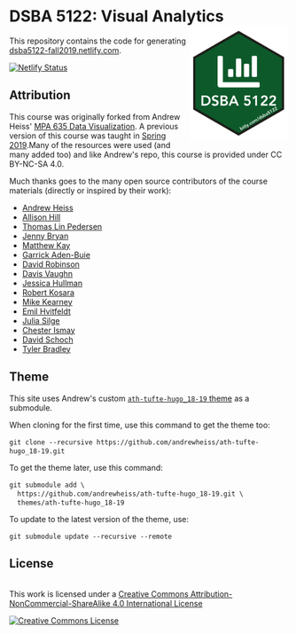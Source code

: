 # DSBA 5122: Visual Analytics <img src="./static/images/dsba5122.png" width="180px" align="right" />

This repository contains the code for generating [dsba5122-fall2019.netlify.com](https://dsba5122-fall2019.netlify.com).

[![Netlify Status](https://api.netlify.com/api/v1/badges/7a1409eb-ca6e-4c8f-a05f-2045a1191feb/deploy-status)](https://app.netlify.com/sites/dsba5122-fall2019/deploys)

## Attribution

This course was originally forked from Andrew Heiss' [MPA 635 Data Visualization](https://github.com/andrewheiss/datavizf18.classes.andrewheiss.com). A previous version of this course was taught in [Spring 2019](https://dsba5122-spring2019.netlify.com).Many of the resources were used (and many added too) and like Andrew's repo, this course is provided under CC BY-NC-SA 4.0.

Much thanks goes to the many open source contributors of the course materials (directly or inspired by their work):
* [Andrew Heiss](https://www.andrewheiss.com/) 
* [Allison Hill](https://alison.rbind.io/)
* [Thomas Lin Pedersen](https://www.data-imaginist.com/)
* [Jenny Bryan](https://jennybryan.org/)
* [Matthew Kay](http://www.mjskay.com/)
* [Garrick Aden-Buie](https://www.garrickadenbuie.com/project/)
* [David Robinson](http://varianceexplained.org/about/)
* [Davis Vaughn](https://blog.davisvaughan.com/)
* [Jessica Hullman](http://users.eecs.northwestern.edu/~jhullman/)
* [Robert Kosara](https://eagereyes.org/)
* [Mike Kearney](https://mikewk.com/)
* [Emil Hvitfeldt](https://www.hvitfeldt.me/blog/)
* [Julia Silge](https://juliasilge.com/)
* [Chester Ismay](https://ismayc.github.io/)
* [David Schoch](http://schochastics.net/)
* [Tyler Bradley](https://tbradley1013.github.io/)

## Theme

This site uses Andrew's custom [`ath-tufte-hugo_18-19` theme](https://github.com/andrewheiss/ath-tufte-hugo_18-19) as a submodule.

When cloning for the first time, use this command to get the theme too:

    git clone --recursive https://github.com/andrewheiss/ath-tufte-hugo_18-19.git

To get the theme later, use this command:

    git submodule add \
      https://github.com/andrewheiss/ath-tufte-hugo_18-19.git \
      themes/ath-tufte-hugo_18-19

To update to the latest version of the theme, use:

    git submodule update --recursive --remote
    
## License

<br />This work is licensed under a <a rel="license" href="http://creativecommons.org/licenses/by-nc-sa/4.0/">Creative Commons Attribution-NonCommercial-ShareAlike 4.0 International License</a>

<a rel="license" href="http://creativecommons.org/licenses/by-nc-sa/4.0/"><img alt="Creative Commons License" style="border-width:0" src="https://i.creativecommons.org/l/by-nc-sa/4.0/88x31.png" /></a>
